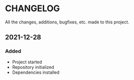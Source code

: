 # CHANGELOG #
All the changes, additions, bugfixes, etc. made to this project.

## 2021-12-28
### Added
- Project started
- Repository initialized
- Dependencies installed